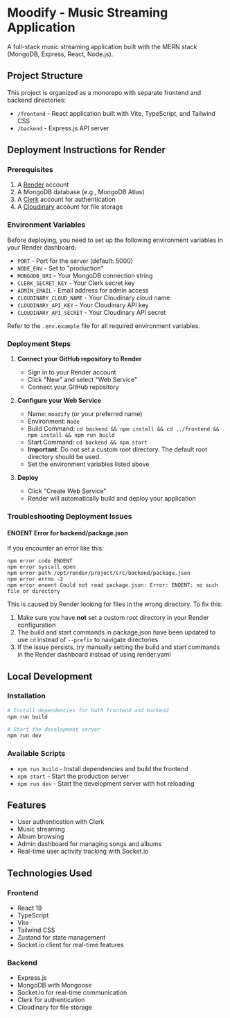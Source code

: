 # Moodify - Music Streaming Application

A full-stack music streaming application built with the MERN stack (MongoDB, Express, React, Node.js).

## Project Structure

This project is organized as a monorepo with separate frontend and backend directories:

- `/frontend` - React application built with Vite, TypeScript, and Tailwind CSS
- `/backend` - Express.js API server

## Deployment Instructions for Render

### Prerequisites

1. A [Render](https://render.com/) account
2. A MongoDB database (e.g., MongoDB Atlas)
3. A [Clerk](https://clerk.dev/) account for authentication
4. A [Cloudinary](https://cloudinary.com/) account for file storage

### Environment Variables

Before deploying, you need to set up the following environment variables in your Render dashboard:

- `PORT` - Port for the server (default: 5000)
- `NODE_ENV` - Set to "production"
- `MONGODB_URI` - Your MongoDB connection string
- `CLERK_SECRET_KEY` - Your Clerk secret key
- `ADMIN_EMAIL` - Email address for admin access
- `CLOUDINARY_CLOUD_NAME` - Your Cloudinary cloud name
- `CLOUDINARY_API_KEY` - Your Cloudinary API key
- `CLOUDINARY_API_SECRET` - Your Cloudinary API secret

Refer to the `.env.example` file for all required environment variables.

### Deployment Steps

1. **Connect your GitHub repository to Render**
   - Sign in to your Render account
   - Click "New" and select "Web Service"
   - Connect your GitHub repository

2. **Configure your Web Service**
   - Name: `moodify` (or your preferred name)
    - Environment: `Node`
   - Build Command: `cd backend && npm install && cd ../frontend && npm install && npm run build`
   - Start Command: `cd backend && npm start`
   - **Important**: Do not set a custom root directory. The default root directory should be used.
   - Set the environment variables listed above

3. **Deploy**
   - Click "Create Web Service"
   - Render will automatically build and deploy your application

### Troubleshooting Deployment Issues

#### ENOENT Error for backend/package.json

If you encounter an error like this:
```
npm error code ENOENT
npm error syscall open
npm error path /opt/render/project/src/backend/package.json
npm error errno -2
npm error enoent Could not read package.json: Error: ENOENT: no such file or directory
```

This is caused by Render looking for files in the wrong directory. To fix this:

1. Make sure you have **not** set a custom root directory in your Render configuration
2. The build and start commands in package.json have been updated to use `cd` instead of `--prefix` to navigate directories
3. If the issue persists, try manually setting the build and start commands in the Render dashboard instead of using render.yaml

## Local Development

### Installation

```bash
# Install dependencies for both frontend and backend
npm run build

# Start the development server
npm run dev
```

### Available Scripts

- `npm run build` - Install dependencies and build the frontend
- `npm start` - Start the production server
- `npm run dev` - Start the development server with hot reloading

## Features

- User authentication with Clerk
- Music streaming
- Album browsing
- Admin dashboard for managing songs and albums
- Real-time user activity tracking with Socket.io

## Technologies Used

### Frontend
- React 19
- TypeScript
- Vite
- Tailwind CSS
- Zustand for state management
- Socket.io client for real-time features

### Backend
- Express.js
- MongoDB with Mongoose
- Socket.io for real-time communication
- Clerk for authentication
- Cloudinary for file storage